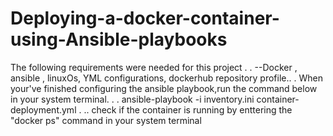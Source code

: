 # Deploying-a-docker-container-using-Ansible-playbooks
The following requirements were needed for this project  .  .
--Docker ,  ansible , linuxOs, YML configurations, dockerhub repository profile..  .
When your've finished configuring the ansible playbook,run the command below in your system terminal. .
.
ansible-playbook -i inventory.ini container-deployment.yml           .  ..
check if the container is running by enttering the "docker ps" command in your system terminal
